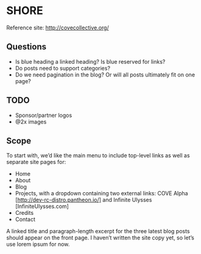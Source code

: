 # SHORE

Reference site: http://covecollective.org/

## Questions

* Is blue heading a linked heading? Is blue reserved for links?
* Do posts need to support categories?
* Do we need pagination in the blog? Or will all posts ultimately fit on one page?

## TODO

* Sponsor/partner logos
* @2x images

## Scope

To start with, we’d like the main menu to include top-level links as well as separate site pages for:

* Home
* About
* Blog
* Projects, with a dropdown containing two external links: COVE Alpha [http://dev-rc-distro.pantheon.io/] and Infinite Ulysses [InfiniteUlysses.com]
* Credits
* Contact

A linked title and paragraph-length excerpt for the three latest blog posts should appear on the front page. I haven’t written the site copy yet, so let’s use lorem ipsum for now.
